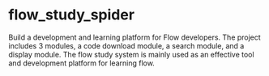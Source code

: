 # flow_study_spider
Build a development and learning platform for Flow developers. The project includes 3 modules, a code download module, a search module, and a display module. The flow study system is mainly used as an effective tool and development platform for learning flow.
